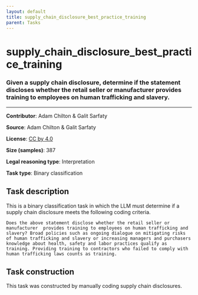 ```yaml
---
layout: default
title: supply_chain_disclosure_best_practice_training
parent: Tasks
---
```

# supply_chain_disclosure_best_practice_training

### Given a supply chain disclosure, determine if the statement discloses whether the retail seller or manufacturer  provides training to employees on human trafficking and slavery.
---

**Contributor**: Adam Chilton & Galit Sarfaty

**Source**: Adam Chilton & Galit Sarfaty

**License**: [CC by 4.0](https://creativecommons.org/licenses/by/4.0/)

**Size (samples)**: 387

**Legal reasoning type**: Interpretation

**Task type**: Binary classification

## Task description

This is a binary classification task in which the LLM must determine if a supply chain disclosure meets the following coding criteria.

```text
Does the above statement disclose whether the retail seller or manufacturer  provides training to employees on human trafficking and slavery? Broad policies such as ongoing dialogue on mitigating risks of human trafficking and slavery or increasing managers and purchasers knowledge about health, safety and labor practices qualify as training. Providing training to contractors who failed to comply with human trafficking laws counts as training. 
```

## Task construction

This task was constructed by manually coding supply chain disclosures.

